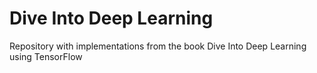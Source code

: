 # Dive Into Deep Learning

Repository with implementations from the book Dive Into Deep Learning using TensorFlow
